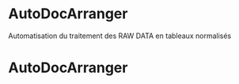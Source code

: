 # AutoDocArranger
Automatisation du traitement des RAW DATA en tableaux normalisés
# AutoDocArranger
